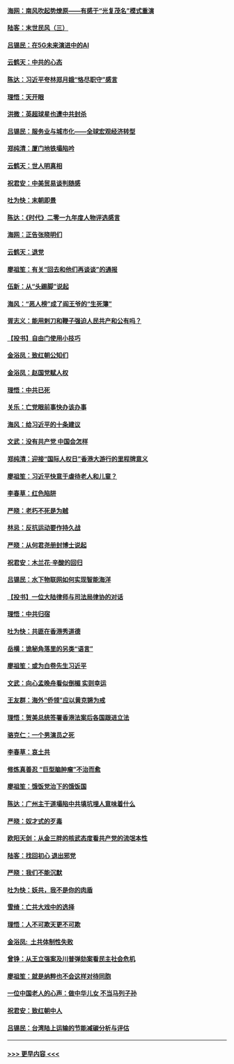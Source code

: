 #### [海网：南风吹起势燎原——有感于“光复茂名”模式重演](../pages/nsc993/n11732308.md?t=12192133) 
#### [陆客：末世民风（三）](../pages/nsc993/n11732211.md?t=12192133) 
#### [吕锡民：在5G未来演进中的AI](../pages/nsc993/n11730010.md?t=12192133) 
#### [云鹤天：中共的心态](../pages/nsc993/n11729906.md?t=12192133) 
#### [陈达：习近平夸林郑月娥“恪尽职守”感言](../pages/nsc993/n11729881.md?t=12192133) 
#### [理悟：天开眼](../pages/nsc993/n11729699.md?t=12192133) 
#### [洪微：英超球星也遭中共封杀](../pages/nsc993/n11727243.md?t=12192133) 
#### [吕锡民：服务业与城市化——全球宏观经济转型](../pages/nsc993/n11725845.md?t=12192133) 
#### [郑纯清：厦门地铁塌陷吟](../pages/nsc993/n11725813.md?t=12192133) 
#### [云鹤天：世人明真相](../pages/nsc993/n11725621.md?t=12192133) 
#### [祝君安：中美贸易谈判随感](../pages/nsc993/n11725609.md?t=12192133) 
#### [吐为快：末朝即景](../pages/nsc993/n11723365.md?t=12192133) 
#### [陈达：《时代》二零一九年度人物评选感言](../pages/nsc993/n11723337.md?t=12192133) 
#### [海网：正告张晓明们](../pages/nsc993/n11723228.md?t=12192133) 
#### [云鹤天：退党](../pages/nsc993/n11723056.md?t=12192133) 
#### [廖祖笙：有关“回去和他们再谈谈”的通报](../pages/nsc993/n11722442.md?t=12192133) 
#### [伍新：从“头踢脚”说起](../pages/nsc993/n11722429.md?t=12192133) 
#### [海风：“恶人榜”成了阎王爷的“生死簿”](../pages/nsc993/n11722272.md?t=12192133) 
#### [胥志义：能用剌刀和鞭子强迫人民共产和公有吗？](../pages/nsc993/n11720569.md?t=12192133) 
#### [【投书】自由门使用小技巧](../pages/nsc993/n11720180.md?t=12192133) 
#### [金浴凤：致红朝公知们](../pages/nsc993/n11720563.md?t=12192133) 
#### [金浴凤：赵国党赋人权](../pages/nsc993/n11720533.md?t=12192133) 
#### [理悟：中共已死](../pages/nsc993/n11720233.md?t=12192133) 
#### [关乐：亡党眼前事快办该办事](../pages/nsc993/n11719160.md?t=12192133) 
#### [海风：给习近平的十条建议](../pages/nsc993/n11717616.md?t=12192133) 
#### [文武：没有共产党 中国会怎样](../pages/nsc993/n11717584.md?t=12192133) 
#### [郑纯清：迎接“国际人权日”香港大游行的里程牌意义](../pages/nsc993/n11717417.md?t=12192133) 
#### [廖祖笙：习近平快意于虐待老人和儿童？](../pages/nsc993/n11715313.md?t=12192133) 
#### [李春草：红色陷阱](../pages/nsc993/n11715029.md?t=12192133) 
#### [严晓：老朽不死是为贼](../pages/nsc993/n11712910.md?t=12192133) 
#### [林忌：反抗运动要作持久战](../pages/nsc993/n11712623.md?t=12192133) 
#### [严晓：从何君尧册封博士说起](../pages/nsc993/n11712465.md?t=12192133) 
#### [祝君安：木兰花·辛酸的回归](../pages/nsc993/n11712381.md?t=12192133) 
#### [吕锡民：水下物联网如何实现智能海洋](../pages/nsc993/n11711158.md?t=12192133) 
#### [【投书】一位大陆律师与司法局律协的对话](../pages/nsc993/n11709675.md?t=12192133) 
#### [理悟：中共归宿](../pages/nsc993/n11710059.md?t=12192133) 
#### [吐为快：共匪在香港秀道德](../pages/nsc993/n11709979.md?t=12192133) 
#### [岳横：诡秘角落里的另类“语言”](../pages/nsc993/n11709792.md?t=12192133) 
#### [廖祖笙：或为白卷先生习近平](../pages/nsc993/n11708330.md?t=12192133) 
#### [文武：向心孟晚舟看似倒楣 实则幸运](../pages/nsc993/n11708236.md?t=12192133) 
#### [王友群：海外“侨领”应以黄克锵为戒](../pages/nsc993/n11706176.md?t=12192133) 
#### [理悟：贺美总统签署香港法案后各国跟进立法](../pages/nsc993/n11706853.md?t=12192133) 
#### [骆克仁：一个男演员之死](../pages/nsc993/n11706677.md?t=12192133) 
#### [李春草：哀土共](../pages/nsc993/n11706255.md?t=12192133) 
#### [修炼真善忍 “巨型脑肿瘤”不治而愈](../pages/nsc993/n11705340.md?t=12192133) 
#### [廖祖笙：饿饭党治下的饿饭国](../pages/nsc993/n11705085.md?t=12192133) 
#### [陈达：广州主干道塌陷中共填坑埋人意味着什么](../pages/nsc993/n11705046.md?t=12192133) 
#### [严晓：奴才式的歹毒](../pages/nsc993/n11704826.md?t=12192133) 
#### [欧阳天剑：从金三胖的核武态度看共产党的流氓本性](../pages/nsc993/n11702238.md?t=12192133) 
#### [陆客：找回初心 退出邪党](../pages/nsc993/n11702213.md?t=12192133) 
#### [严晓：我们不能沉默](../pages/nsc993/n11702110.md?t=12192133) 
#### [吐为快：妖共，我不是你的肉盾](../pages/nsc993/n11701366.md?t=12192133) 
#### [雪绮：亡共大戏中的选择](../pages/nsc993/n11699922.md?t=12192133) 
#### [理悟：人不可欺天更不可欺](../pages/nsc993/n11699657.md?t=12192133) 
#### [金浴凤:  土共体制性失败](../pages/nsc993/n11699361.md?t=12192133) 
#### [曾铮：从王立强案及川普弹劾案看民主社会危机](../pages/nsc993/n11699318.md?t=12192133) 
#### [廖祖笙：就是纳粹也不会这样对待同胞](../pages/nsc993/n11697658.md?t=12192133) 
#### [一位中国老人的心声：做中华儿女 不当马列子孙](../pages/nsc993/n11697525.md?t=12192133) 
#### [祝君安：致红朝中人](../pages/nsc993/n11697518.md?t=12192133) 
#### [吕锡民：台湾陆上运输的节能减碳分析与评估](../pages/nsc993/n11694983.md?t=12192133) 

----
#### [ >>> 更早内容 <<< ](../indexes/nsc993-earlier.md)
